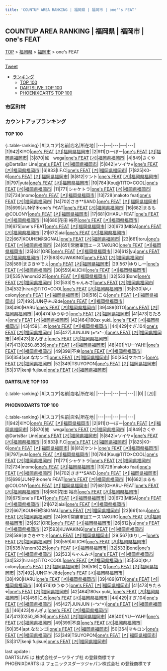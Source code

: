 ```yaml
---
title: 'COUNTUP AREA RANKING | 福岡県 | 福岡市 | one''s FEAT'
---
```

## COUNTUP AREA RANKING | 福岡県 | 福岡市 | one's FEAT

[TOP](/darts/rank/) > [福岡県](/darts/rank/福岡県/) > [福岡市](/darts/rank/福岡県/福岡市/) > one's FEAT

___

<a href="https://twitter.com/share?ref_src=twsrc%5Etfw" data-text="COUNTUP AREA RANKING | 福岡県福岡市one's FEAT" class="twitter-share-button" data-hashtags="DARTSLIVE,PHOENIXDARTS,darts,ダーツ" data-show-count="false">Tweet</a>

* [ランキング](#カウントアップランキング)
    * [TOP 100](#top-100)
    * [DARTSLIVE TOP 100](#dartslive-top-100)
    * [PHOENIXDARTS TOP 100](#phoenixdarts-top-100)

### 市区町村

<ul>

</ul>

### カウントアップランキング

#### TOP 100



{:.table-ranking}
|#|スコア|名前|店名|所在地|
|---|---|---|---|---|
|1|942|<span class="rank-name-pd">KIYO</span>|<a href="/darts/rank/shops/9524.html">one's FEAT</a> <a href="https://vs.phoenixdarts.com/jp/shop/shopDetailInfo/s_9524?s_seq=9524">[↗]</a>|<a href="/darts/rank/福岡県/福岡市">福岡県福岡市</a>|
|2|911|<span class="rank-name-pd">ひーぼー</span>|<a href="/darts/rank/shops/9524.html">one's FEAT</a> <a href="https://vs.phoenixdarts.com/jp/shop/shopDetailInfo/s_9524?s_seq=9524">[↗]</a>|<a href="/darts/rank/福岡県/福岡市">福岡県福岡市</a>|
|3|870|<span class="rank-name-pd">誠　wega</span>|<a href="/darts/rank/shops/9524.html">one's FEAT</a> <a href="https://vs.phoenixdarts.com/jp/shop/shopDetailInfo/s_9524?s_seq=9524">[↗]</a>|<a href="/darts/rank/福岡県/福岡市">福岡県福岡市</a>|
|4|849|<span class="rank-name-pd">さくや@DartsBar Line</span>|<a href="/darts/rank/shops/9524.html">one's FEAT</a> <a href="https://vs.phoenixdarts.com/jp/shop/shopDetailInfo/s_9524?s_seq=9524">[↗]</a>|<a href="/darts/rank/福岡県/福岡市">福岡県福岡市</a>|
|5|842|<span class="rank-name-pd">⭐︎ソイヤ⭐︎</span>|<a href="/darts/rank/shops/9524.html">one's FEAT</a> <a href="https://vs.phoenixdarts.com/jp/shop/shopDetailInfo/s_9524?s_seq=9524">[↗]</a>|<a href="/darts/rank/福岡県/福岡市">福岡県福岡市</a>|
|6|833|<span class="rank-name-pd">I.F.C</span>|<a href="/darts/rank/shops/9524.html">one's FEAT</a> <a href="https://vs.phoenixdarts.com/jp/shop/shopDetailInfo/s_9524?s_seq=9524">[↗]</a>|<a href="/darts/rank/福岡県/福岡市">福岡県福岡市</a>|
|7|825|<span class="rank-name-pd">K0-6</span>|<a href="/darts/rank/shops/9524.html">one's FEAT</a> <a href="https://vs.phoenixdarts.com/jp/shop/shopDetailInfo/s_9524?s_seq=9524">[↗]</a>|<a href="/darts/rank/福岡県/福岡市">福岡県福岡市</a>|
|8|812|<span class="rank-name-pd">ケント</span>|<a href="/darts/rank/shops/9524.html">one's FEAT</a> <a href="https://vs.phoenixdarts.com/jp/shop/shopDetailInfo/s_9524?s_seq=9524">[↗]</a>|<a href="/darts/rank/福岡県/福岡市">福岡県福岡市</a>|
|9|797|<span class="rank-name-pd">yuta</span>|<a href="/darts/rank/shops/9524.html">one's FEAT</a> <a href="https://vs.phoenixdarts.com/jp/shop/shopDetailInfo/s_9524?s_seq=9524">[↗]</a>|<a href="/darts/rank/福岡県/福岡市">福岡県福岡市</a>|
|10|784|<span class="rank-name-pd">Kou@TITO‪‪‪‪‬×COOL</span>|<a href="/darts/rank/shops/9524.html">one's FEAT</a> <a href="https://vs.phoenixdarts.com/jp/shop/shopDetailInfo/s_9524?s_seq=9524">[↗]</a>|<a href="/darts/rank/福岡県/福岡市">福岡県福岡市</a>|
|11|771|<span class="rank-name-pd">シャケトラ</span>|<a href="/darts/rank/shops/9524.html">one's FEAT</a> <a href="https://vs.phoenixdarts.com/jp/shop/shopDetailInfo/s_9524?s_seq=9524">[↗]</a>|<a href="/darts/rank/福岡県/福岡市">福岡県福岡市</a>|
|12|734|<span class="rank-name-pd">momo</span>|<a href="/darts/rank/shops/9524.html">one's FEAT</a> <a href="https://vs.phoenixdarts.com/jp/shop/shopDetailInfo/s_9524?s_seq=9524">[↗]</a>|<a href="/darts/rank/福岡県/福岡市">福岡県福岡市</a>|
|13|728|<span class="rank-name-pd">makoto  feat</span>|<a href="/darts/rank/shops/9524.html">one's FEAT</a> <a href="https://vs.phoenixdarts.com/jp/shop/shopDetailInfo/s_9524?s_seq=9524">[↗]</a>|<a href="/darts/rank/福岡県/福岡市">福岡県福岡市</a>|
|14|702|<span class="rank-name-pd">さき**SAND.</span>|<a href="/darts/rank/shops/9524.html">one's FEAT</a> <a href="https://vs.phoenixdarts.com/jp/shop/shopDetailInfo/s_9524?s_seq=9524">[↗]</a>|<a href="/darts/rank/福岡県/福岡市">福岡県福岡市</a>|
|15|699|<span class="rank-name-pd">JUN仔☀︎one&#x27;s F€AT</span>|<a href="/darts/rank/shops/9524.html">one's FEAT</a> <a href="https://vs.phoenixdarts.com/jp/shop/shopDetailInfo/s_9524?s_seq=9524">[↗]</a>|<a href="/darts/rank/福岡県/福岡市">福岡県福岡市</a>|
|16|682|<span class="rank-name-pd">まるも@COLONY</span>|<a href="/darts/rank/shops/9524.html">one's FEAT</a> <a href="https://vs.phoenixdarts.com/jp/shop/shopDetailInfo/s_9524?s_seq=9524">[↗]</a>|<a href="/darts/rank/福岡県/福岡市">福岡県福岡市</a>|
|17|681|<span class="rank-name-pd">OHARU-FEAT</span>|<a href="/darts/rank/shops/9524.html">one's FEAT</a> <a href="https://vs.phoenixdarts.com/jp/shop/shopDetailInfo/s_9524?s_seq=9524">[↗]</a>|<a href="/darts/rank/福岡県/福岡市">福岡県福岡市</a>|
|18|680|<span class="rank-name-pd"><span class="pro-icon-pd"></span>花田 裕亮</span>|<a href="/darts/rank/shops/9524.html">one's FEAT</a> <a href="https://vs.phoenixdarts.com/jp/shop/shopDetailInfo/s_9524?s_seq=9524">[↗]</a>|<a href="/darts/rank/福岡県/福岡市">福岡県福岡市</a>|
|19|675|<span class="rank-name-pd">one&#x27;s FEAT</span>|<a href="/darts/rank/shops/9524.html">one's FEAT</a> <a href="https://vs.phoenixdarts.com/jp/shop/shopDetailInfo/s_9524?s_seq=9524">[↗]</a>|<a href="/darts/rank/福岡県/福岡市">福岡県福岡市</a>|
|20|673|<span class="rank-name-pd">MIISA</span>|<a href="/darts/rank/shops/9524.html">one's FEAT</a> <a href="https://vs.phoenixdarts.com/jp/shop/shopDetailInfo/s_9524?s_seq=9524">[↗]</a>|<a href="/darts/rank/福岡県/福岡市">福岡県福岡市</a>|
|21|672|<span class="rank-name-pd">aiai</span>|<a href="/darts/rank/shops/9524.html">one's FEAT</a> <a href="https://vs.phoenixdarts.com/jp/shop/shopDetailInfo/s_9524?s_seq=9524">[↗]</a>|<a href="/darts/rank/福岡県/福岡市">福岡県福岡市</a>|
|22|667|<span class="rank-name-pd">KOUHEI@SIGNAL</span>|<a href="/darts/rank/shops/9524.html">one's FEAT</a> <a href="https://vs.phoenixdarts.com/jp/shop/shopDetailInfo/s_9524?s_seq=9524">[↗]</a>|<a href="/darts/rank/福岡県/福岡市">福岡県福岡市</a>|
|23|661|<span class="rank-name-pd">toru</span>|<a href="/darts/rank/shops/9524.html">one's FEAT</a> <a href="https://vs.phoenixdarts.com/jp/shop/shopDetailInfo/s_9524?s_seq=9524">[↗]</a>|<a href="/darts/rank/福岡県/福岡市">福岡県福岡市</a>|
|24|651|<span class="rank-name-pd">常勝軍団エースTAKURO</span>|<a href="/darts/rank/shops/9524.html">one's FEAT</a> <a href="https://vs.phoenixdarts.com/jp/shop/shopDetailInfo/s_9524?s_seq=9524">[↗]</a>|<a href="/darts/rank/福岡県/福岡市">福岡県福岡市</a>|
|25|621|<span class="rank-name-pd">ORE</span>|<a href="/darts/rank/shops/9524.html">one's FEAT</a> <a href="https://vs.phoenixdarts.com/jp/shop/shopDetailInfo/s_9524?s_seq=9524">[↗]</a>|<a href="/darts/rank/福岡県/福岡市">福岡県福岡市</a>|
|26|612|<span class="rank-name-pd">yu</span>|<a href="/darts/rank/shops/9524.html">one's FEAT</a> <a href="https://vs.phoenixdarts.com/jp/shop/shopDetailInfo/s_9524?s_seq=9524">[↗]</a>|<a href="/darts/rank/福岡県/福岡市">福岡県福岡市</a>|
|27|593|<span class="rank-name-pd">KUWAKING</span>|<a href="/darts/rank/shops/9524.html">one's FEAT</a> <a href="https://vs.phoenixdarts.com/jp/shop/shopDetailInfo/s_9524?s_seq=9524">[↗]</a>|<a href="/darts/rank/福岡県/福岡市">福岡県福岡市</a>|
|28|589|<span class="rank-name-pd">まさきやでぇ</span>|<a href="/darts/rank/shops/9524.html">one's FEAT</a> <a href="https://vs.phoenixdarts.com/jp/shop/shopDetailInfo/s_9524?s_seq=9524">[↗]</a>|<a href="/darts/rank/福岡県/福岡市">福岡県福岡市</a>|
|29|567|<span class="rank-name-pd">ゆりしー</span>|<a href="/darts/rank/shops/9524.html">one's FEAT</a> <a href="https://vs.phoenixdarts.com/jp/shop/shopDetailInfo/s_9524?s_seq=9524">[↗]</a>|<a href="/darts/rank/福岡県/福岡市">福岡県福岡市</a>|
|30|559|<span class="rank-name-pd">AI.ICHI</span>|<a href="/darts/rank/shops/9524.html">one's FEAT</a> <a href="https://vs.phoenixdarts.com/jp/shop/shopDetailInfo/s_9524?s_seq=9524">[↗]</a>|<a href="/darts/rank/福岡県/福岡市">福岡県福岡市</a>|
|31|535|<span class="rank-name-pd">Venom3225</span>|<a href="/darts/rank/shops/9524.html">one's FEAT</a> <a href="https://vs.phoenixdarts.com/jp/shop/shopDetailInfo/s_9524?s_seq=9524">[↗]</a>|<a href="/darts/rank/福岡県/福岡市">福岡県福岡市</a>|
|32|533|<span class="rank-name-pd">Bond</span>|<a href="/darts/rank/shops/9524.html">one's FEAT</a> <a href="https://vs.phoenixdarts.com/jp/shop/shopDetailInfo/s_9524?s_seq=9524">[↗]</a>|<a href="/darts/rank/福岡県/福岡市">福岡県福岡市</a>|
|32|533|<span class="rank-name-pd">ちゃんみさ</span>|<a href="/darts/rank/shops/9524.html">one's FEAT</a> <a href="https://vs.phoenixdarts.com/jp/shop/shopDetailInfo/s_9524?s_seq=9524">[↗]</a>|<a href="/darts/rank/福岡県/福岡市">福岡県福岡市</a>|
|34|532|<span class="rank-name-pd">hirari@TiTO×COOL</span>|<a href="/darts/rank/shops/9524.html">one's FEAT</a> <a href="https://vs.phoenixdarts.com/jp/shop/shopDetailInfo/s_9524?s_seq=9524">[↗]</a>|<a href="/darts/rank/福岡県/福岡市">福岡県福岡市</a>|
|35|530|<span class="rank-name-pd">ゆい colony</span>|<a href="/darts/rank/shops/9524.html">one's FEAT</a> <a href="https://vs.phoenixdarts.com/jp/shop/shopDetailInfo/s_9524?s_seq=9524">[↗]</a>|<a href="/darts/rank/福岡県/福岡市">福岡県福岡市</a>|
|36|516|<span class="rank-name-pd">こな</span>|<a href="/darts/rank/shops/9524.html">one's FEAT</a> <a href="https://vs.phoenixdarts.com/jp/shop/shopDetailInfo/s_9524?s_seq=9524">[↗]</a>|<a href="/darts/rank/福岡県/福岡市">福岡県福岡市</a>|
|37|492|<span class="rank-name-pd">JUN仔☀︎J∂de</span>|<a href="/darts/rank/shops/9524.html">one's FEAT</a> <a href="https://vs.phoenixdarts.com/jp/shop/shopDetailInfo/s_9524?s_seq=9524">[↗]</a>|<a href="/darts/rank/福岡県/福岡市">福岡県福岡市</a>|
|38|490|<span class="rank-name-pd">HARU</span>|<a href="/darts/rank/shops/9524.html">one's FEAT</a> <a href="https://vs.phoenixdarts.com/jp/shop/shopDetailInfo/s_9524?s_seq=9524">[↗]</a>|<a href="/darts/rank/福岡県/福岡市">福岡県福岡市</a>|
|39|489|<span class="rank-name-pd">GTO</span>|<a href="/darts/rank/shops/9524.html">one's FEAT</a> <a href="https://vs.phoenixdarts.com/jp/shop/shopDetailInfo/s_9524?s_seq=9524">[↗]</a>|<a href="/darts/rank/福岡県/福岡市">福岡県福岡市</a>|
|40|474|<span class="rank-name-pd">ゆうゆう</span>|<a href="/darts/rank/shops/9524.html">one's FEAT</a> <a href="https://vs.phoenixdarts.com/jp/shop/shopDetailInfo/s_9524?s_seq=9524">[↗]</a>|<a href="/darts/rank/福岡県/福岡市">福岡県福岡市</a>|
|41|473|<span class="rank-name-pd">ちたろ⭐︎</span>|<a href="/darts/rank/shops/9524.html">one's FEAT</a> <a href="https://vs.phoenixdarts.com/jp/shop/shopDetailInfo/s_9524?s_seq=9524">[↗]</a>|<a href="/darts/rank/福岡県/福岡市">福岡県福岡市</a>|
|42|464|<span class="rank-name-pd">180sx yuki_</span>|<a href="/darts/rank/shops/9524.html">one's FEAT</a> <a href="https://vs.phoenixdarts.com/jp/shop/shopDetailInfo/s_9524?s_seq=9524">[↗]</a>|<a href="/darts/rank/福岡県/福岡市">福岡県福岡市</a>|
|43|459|<span class="rank-name-pd">こめ</span>|<a href="/darts/rank/shops/9524.html">one's FEAT</a> <a href="https://vs.phoenixdarts.com/jp/shop/shopDetailInfo/s_9524?s_seq=9524">[↗]</a>|<a href="/darts/rank/福岡県/福岡市">福岡県福岡市</a>|
|44|429|<span class="rank-name-pd">すぎ.104</span>|<a href="/darts/rank/shops/9524.html">one's FEAT</a> <a href="https://vs.phoenixdarts.com/jp/shop/shopDetailInfo/s_9524?s_seq=9524">[↗]</a>|<a href="/darts/rank/福岡県/福岡市">福岡県福岡市</a>|
|45|427|<span class="rank-name-pd">JUNJUN (=^x^=)</span>|<a href="/darts/rank/shops/9524.html">one's FEAT</a> <a href="https://vs.phoenixdarts.com/jp/shop/shopDetailInfo/s_9524?s_seq=9524">[↗]</a>|<a href="/darts/rank/福岡県/福岡市">福岡県福岡市</a>|
|46|423|<span class="rank-name-pd">あんぎょ</span>|<a href="/darts/rank/shops/9524.html">one's FEAT</a> <a href="https://vs.phoenixdarts.com/jp/shop/shopDetailInfo/s_9524?s_seq=9524">[↗]</a>|<a href="/darts/rank/福岡県/福岡市">福岡県福岡市</a>|
|47|413|<span class="rank-name-pd">0250_8536</span>|<a href="/darts/rank/shops/9524.html">one's FEAT</a> <a href="https://vs.phoenixdarts.com/jp/shop/shopDetailInfo/s_9524?s_seq=9524">[↗]</a>|<a href="/darts/rank/福岡県/福岡市">福岡県福岡市</a>|
|48|401|<span class="rank-name-pd">YUーYAH‼︎</span>|<a href="/darts/rank/shops/9524.html">one's FEAT</a> <a href="https://vs.phoenixdarts.com/jp/shop/shopDetailInfo/s_9524?s_seq=9524">[↗]</a>|<a href="/darts/rank/福岡県/福岡市">福岡県福岡市</a>|
|49|399|<span class="rank-name-pd">不良</span>|<a href="/darts/rank/shops/9524.html">one's FEAT</a> <a href="https://vs.phoenixdarts.com/jp/shop/shopDetailInfo/s_9524?s_seq=9524">[↗]</a>|<a href="/darts/rank/福岡県/福岡市">福岡県福岡市</a>|
|50|354|<span class="rank-name-pd">apt.ななンゴ</span>|<a href="/darts/rank/shops/9524.html">one's FEAT</a> <a href="https://vs.phoenixdarts.com/jp/shop/shopDetailInfo/s_9524?s_seq=9524">[↗]</a>|<a href="/darts/rank/福岡県/福岡市">福岡県福岡市</a>|
|50|354|<span class="rank-name-pd">マキロン</span>|<a href="/darts/rank/shops/9524.html">one's FEAT</a> <a href="https://vs.phoenixdarts.com/jp/shop/shopDetailInfo/s_9524?s_seq=9524">[↗]</a>|<a href="/darts/rank/福岡県/福岡市">福岡県福岡市</a>|
|52|349|<span class="rank-name-pd">TSUYOPON</span>|<a href="/darts/rank/shops/9524.html">one's FEAT</a> <a href="https://vs.phoenixdarts.com/jp/shop/shopDetailInfo/s_9524?s_seq=9524">[↗]</a>|<a href="/darts/rank/福岡県/福岡市">福岡県福岡市</a>|
|53|317|<span class="rank-name-pd">kenji fujisue</span>|<a href="/darts/rank/shops/9524.html">one's FEAT</a> <a href="https://vs.phoenixdarts.com/jp/shop/shopDetailInfo/s_9524?s_seq=9524">[↗]</a>|<a href="/darts/rank/福岡県/福岡市">福岡県福岡市</a>|


#### DARTSLIVE TOP 100



{:.table-ranking}
|#|スコア|名前|店名|所在地|
|---|---|---|---|---|
||0|<span class="rank-name-dl"> </span>|<a href="/darts/rank/shops/.html"></a> <a href="">[↗]</a>|<a href="/darts/rank//"></a>|


#### PHOENIXDARTS TOP 100



{:.table-ranking}
|#|スコア|名前|店名|所在地|
|---|---|---|---|---|
|1|942|<span class="rank-name-pd">KIYO</span>|<a href="/darts/rank/shops/9524.html">one's FEAT</a> <a href="https://vs.phoenixdarts.com/jp/shop/shopDetailInfo/s_9524?s_seq=9524">[↗]</a>|<a href="/darts/rank/福岡県/福岡市">福岡県福岡市</a>|
|2|911|<span class="rank-name-pd">ひーぼー</span>|<a href="/darts/rank/shops/9524.html">one's FEAT</a> <a href="https://vs.phoenixdarts.com/jp/shop/shopDetailInfo/s_9524?s_seq=9524">[↗]</a>|<a href="/darts/rank/福岡県/福岡市">福岡県福岡市</a>|
|3|870|<span class="rank-name-pd">誠　wega</span>|<a href="/darts/rank/shops/9524.html">one's FEAT</a> <a href="https://vs.phoenixdarts.com/jp/shop/shopDetailInfo/s_9524?s_seq=9524">[↗]</a>|<a href="/darts/rank/福岡県/福岡市">福岡県福岡市</a>|
|4|849|<span class="rank-name-pd">さくや@DartsBar Line</span>|<a href="/darts/rank/shops/9524.html">one's FEAT</a> <a href="https://vs.phoenixdarts.com/jp/shop/shopDetailInfo/s_9524?s_seq=9524">[↗]</a>|<a href="/darts/rank/福岡県/福岡市">福岡県福岡市</a>|
|5|842|<span class="rank-name-pd">⭐︎ソイヤ⭐︎</span>|<a href="/darts/rank/shops/9524.html">one's FEAT</a> <a href="https://vs.phoenixdarts.com/jp/shop/shopDetailInfo/s_9524?s_seq=9524">[↗]</a>|<a href="/darts/rank/福岡県/福岡市">福岡県福岡市</a>|
|6|833|<span class="rank-name-pd">I.F.C</span>|<a href="/darts/rank/shops/9524.html">one's FEAT</a> <a href="https://vs.phoenixdarts.com/jp/shop/shopDetailInfo/s_9524?s_seq=9524">[↗]</a>|<a href="/darts/rank/福岡県/福岡市">福岡県福岡市</a>|
|7|825|<span class="rank-name-pd">K0-6</span>|<a href="/darts/rank/shops/9524.html">one's FEAT</a> <a href="https://vs.phoenixdarts.com/jp/shop/shopDetailInfo/s_9524?s_seq=9524">[↗]</a>|<a href="/darts/rank/福岡県/福岡市">福岡県福岡市</a>|
|8|812|<span class="rank-name-pd">ケント</span>|<a href="/darts/rank/shops/9524.html">one's FEAT</a> <a href="https://vs.phoenixdarts.com/jp/shop/shopDetailInfo/s_9524?s_seq=9524">[↗]</a>|<a href="/darts/rank/福岡県/福岡市">福岡県福岡市</a>|
|9|797|<span class="rank-name-pd">yuta</span>|<a href="/darts/rank/shops/9524.html">one's FEAT</a> <a href="https://vs.phoenixdarts.com/jp/shop/shopDetailInfo/s_9524?s_seq=9524">[↗]</a>|<a href="/darts/rank/福岡県/福岡市">福岡県福岡市</a>|
|10|784|<span class="rank-name-pd">Kou@TITO‪‪‪‪‬×COOL</span>|<a href="/darts/rank/shops/9524.html">one's FEAT</a> <a href="https://vs.phoenixdarts.com/jp/shop/shopDetailInfo/s_9524?s_seq=9524">[↗]</a>|<a href="/darts/rank/福岡県/福岡市">福岡県福岡市</a>|
|11|771|<span class="rank-name-pd">シャケトラ</span>|<a href="/darts/rank/shops/9524.html">one's FEAT</a> <a href="https://vs.phoenixdarts.com/jp/shop/shopDetailInfo/s_9524?s_seq=9524">[↗]</a>|<a href="/darts/rank/福岡県/福岡市">福岡県福岡市</a>|
|12|734|<span class="rank-name-pd">momo</span>|<a href="/darts/rank/shops/9524.html">one's FEAT</a> <a href="https://vs.phoenixdarts.com/jp/shop/shopDetailInfo/s_9524?s_seq=9524">[↗]</a>|<a href="/darts/rank/福岡県/福岡市">福岡県福岡市</a>|
|13|728|<span class="rank-name-pd">makoto  feat</span>|<a href="/darts/rank/shops/9524.html">one's FEAT</a> <a href="https://vs.phoenixdarts.com/jp/shop/shopDetailInfo/s_9524?s_seq=9524">[↗]</a>|<a href="/darts/rank/福岡県/福岡市">福岡県福岡市</a>|
|14|702|<span class="rank-name-pd">さき**SAND.</span>|<a href="/darts/rank/shops/9524.html">one's FEAT</a> <a href="https://vs.phoenixdarts.com/jp/shop/shopDetailInfo/s_9524?s_seq=9524">[↗]</a>|<a href="/darts/rank/福岡県/福岡市">福岡県福岡市</a>|
|15|699|<span class="rank-name-pd">JUN仔☀︎one&#x27;s F€AT</span>|<a href="/darts/rank/shops/9524.html">one's FEAT</a> <a href="https://vs.phoenixdarts.com/jp/shop/shopDetailInfo/s_9524?s_seq=9524">[↗]</a>|<a href="/darts/rank/福岡県/福岡市">福岡県福岡市</a>|
|16|682|<span class="rank-name-pd">まるも@COLONY</span>|<a href="/darts/rank/shops/9524.html">one's FEAT</a> <a href="https://vs.phoenixdarts.com/jp/shop/shopDetailInfo/s_9524?s_seq=9524">[↗]</a>|<a href="/darts/rank/福岡県/福岡市">福岡県福岡市</a>|
|17|681|<span class="rank-name-pd">OHARU-FEAT</span>|<a href="/darts/rank/shops/9524.html">one's FEAT</a> <a href="https://vs.phoenixdarts.com/jp/shop/shopDetailInfo/s_9524?s_seq=9524">[↗]</a>|<a href="/darts/rank/福岡県/福岡市">福岡県福岡市</a>|
|18|680|<span class="rank-name-pd"><span class="pro-icon-pd"></span>花田 裕亮</span>|<a href="/darts/rank/shops/9524.html">one's FEAT</a> <a href="https://vs.phoenixdarts.com/jp/shop/shopDetailInfo/s_9524?s_seq=9524">[↗]</a>|<a href="/darts/rank/福岡県/福岡市">福岡県福岡市</a>|
|19|675|<span class="rank-name-pd">one&#x27;s FEAT</span>|<a href="/darts/rank/shops/9524.html">one's FEAT</a> <a href="https://vs.phoenixdarts.com/jp/shop/shopDetailInfo/s_9524?s_seq=9524">[↗]</a>|<a href="/darts/rank/福岡県/福岡市">福岡県福岡市</a>|
|20|673|<span class="rank-name-pd">MIISA</span>|<a href="/darts/rank/shops/9524.html">one's FEAT</a> <a href="https://vs.phoenixdarts.com/jp/shop/shopDetailInfo/s_9524?s_seq=9524">[↗]</a>|<a href="/darts/rank/福岡県/福岡市">福岡県福岡市</a>|
|21|672|<span class="rank-name-pd">aiai</span>|<a href="/darts/rank/shops/9524.html">one's FEAT</a> <a href="https://vs.phoenixdarts.com/jp/shop/shopDetailInfo/s_9524?s_seq=9524">[↗]</a>|<a href="/darts/rank/福岡県/福岡市">福岡県福岡市</a>|
|22|667|<span class="rank-name-pd">KOUHEI@SIGNAL</span>|<a href="/darts/rank/shops/9524.html">one's FEAT</a> <a href="https://vs.phoenixdarts.com/jp/shop/shopDetailInfo/s_9524?s_seq=9524">[↗]</a>|<a href="/darts/rank/福岡県/福岡市">福岡県福岡市</a>|
|23|661|<span class="rank-name-pd">toru</span>|<a href="/darts/rank/shops/9524.html">one's FEAT</a> <a href="https://vs.phoenixdarts.com/jp/shop/shopDetailInfo/s_9524?s_seq=9524">[↗]</a>|<a href="/darts/rank/福岡県/福岡市">福岡県福岡市</a>|
|24|651|<span class="rank-name-pd">常勝軍団エースTAKURO</span>|<a href="/darts/rank/shops/9524.html">one's FEAT</a> <a href="https://vs.phoenixdarts.com/jp/shop/shopDetailInfo/s_9524?s_seq=9524">[↗]</a>|<a href="/darts/rank/福岡県/福岡市">福岡県福岡市</a>|
|25|621|<span class="rank-name-pd">ORE</span>|<a href="/darts/rank/shops/9524.html">one's FEAT</a> <a href="https://vs.phoenixdarts.com/jp/shop/shopDetailInfo/s_9524?s_seq=9524">[↗]</a>|<a href="/darts/rank/福岡県/福岡市">福岡県福岡市</a>|
|26|612|<span class="rank-name-pd">yu</span>|<a href="/darts/rank/shops/9524.html">one's FEAT</a> <a href="https://vs.phoenixdarts.com/jp/shop/shopDetailInfo/s_9524?s_seq=9524">[↗]</a>|<a href="/darts/rank/福岡県/福岡市">福岡県福岡市</a>|
|27|593|<span class="rank-name-pd">KUWAKING</span>|<a href="/darts/rank/shops/9524.html">one's FEAT</a> <a href="https://vs.phoenixdarts.com/jp/shop/shopDetailInfo/s_9524?s_seq=9524">[↗]</a>|<a href="/darts/rank/福岡県/福岡市">福岡県福岡市</a>|
|28|589|<span class="rank-name-pd">まさきやでぇ</span>|<a href="/darts/rank/shops/9524.html">one's FEAT</a> <a href="https://vs.phoenixdarts.com/jp/shop/shopDetailInfo/s_9524?s_seq=9524">[↗]</a>|<a href="/darts/rank/福岡県/福岡市">福岡県福岡市</a>|
|29|567|<span class="rank-name-pd">ゆりしー</span>|<a href="/darts/rank/shops/9524.html">one's FEAT</a> <a href="https://vs.phoenixdarts.com/jp/shop/shopDetailInfo/s_9524?s_seq=9524">[↗]</a>|<a href="/darts/rank/福岡県/福岡市">福岡県福岡市</a>|
|30|559|<span class="rank-name-pd">AI.ICHI</span>|<a href="/darts/rank/shops/9524.html">one's FEAT</a> <a href="https://vs.phoenixdarts.com/jp/shop/shopDetailInfo/s_9524?s_seq=9524">[↗]</a>|<a href="/darts/rank/福岡県/福岡市">福岡県福岡市</a>|
|31|535|<span class="rank-name-pd">Venom3225</span>|<a href="/darts/rank/shops/9524.html">one's FEAT</a> <a href="https://vs.phoenixdarts.com/jp/shop/shopDetailInfo/s_9524?s_seq=9524">[↗]</a>|<a href="/darts/rank/福岡県/福岡市">福岡県福岡市</a>|
|32|533|<span class="rank-name-pd">Bond</span>|<a href="/darts/rank/shops/9524.html">one's FEAT</a> <a href="https://vs.phoenixdarts.com/jp/shop/shopDetailInfo/s_9524?s_seq=9524">[↗]</a>|<a href="/darts/rank/福岡県/福岡市">福岡県福岡市</a>|
|32|533|<span class="rank-name-pd">ちゃんみさ</span>|<a href="/darts/rank/shops/9524.html">one's FEAT</a> <a href="https://vs.phoenixdarts.com/jp/shop/shopDetailInfo/s_9524?s_seq=9524">[↗]</a>|<a href="/darts/rank/福岡県/福岡市">福岡県福岡市</a>|
|34|532|<span class="rank-name-pd">hirari@TiTO×COOL</span>|<a href="/darts/rank/shops/9524.html">one's FEAT</a> <a href="https://vs.phoenixdarts.com/jp/shop/shopDetailInfo/s_9524?s_seq=9524">[↗]</a>|<a href="/darts/rank/福岡県/福岡市">福岡県福岡市</a>|
|35|530|<span class="rank-name-pd">ゆい colony</span>|<a href="/darts/rank/shops/9524.html">one's FEAT</a> <a href="https://vs.phoenixdarts.com/jp/shop/shopDetailInfo/s_9524?s_seq=9524">[↗]</a>|<a href="/darts/rank/福岡県/福岡市">福岡県福岡市</a>|
|36|516|<span class="rank-name-pd">こな</span>|<a href="/darts/rank/shops/9524.html">one's FEAT</a> <a href="https://vs.phoenixdarts.com/jp/shop/shopDetailInfo/s_9524?s_seq=9524">[↗]</a>|<a href="/darts/rank/福岡県/福岡市">福岡県福岡市</a>|
|37|492|<span class="rank-name-pd">JUN仔☀︎J∂de</span>|<a href="/darts/rank/shops/9524.html">one's FEAT</a> <a href="https://vs.phoenixdarts.com/jp/shop/shopDetailInfo/s_9524?s_seq=9524">[↗]</a>|<a href="/darts/rank/福岡県/福岡市">福岡県福岡市</a>|
|38|490|<span class="rank-name-pd">HARU</span>|<a href="/darts/rank/shops/9524.html">one's FEAT</a> <a href="https://vs.phoenixdarts.com/jp/shop/shopDetailInfo/s_9524?s_seq=9524">[↗]</a>|<a href="/darts/rank/福岡県/福岡市">福岡県福岡市</a>|
|39|489|<span class="rank-name-pd">GTO</span>|<a href="/darts/rank/shops/9524.html">one's FEAT</a> <a href="https://vs.phoenixdarts.com/jp/shop/shopDetailInfo/s_9524?s_seq=9524">[↗]</a>|<a href="/darts/rank/福岡県/福岡市">福岡県福岡市</a>|
|40|474|<span class="rank-name-pd">ゆうゆう</span>|<a href="/darts/rank/shops/9524.html">one's FEAT</a> <a href="https://vs.phoenixdarts.com/jp/shop/shopDetailInfo/s_9524?s_seq=9524">[↗]</a>|<a href="/darts/rank/福岡県/福岡市">福岡県福岡市</a>|
|41|473|<span class="rank-name-pd">ちたろ⭐︎</span>|<a href="/darts/rank/shops/9524.html">one's FEAT</a> <a href="https://vs.phoenixdarts.com/jp/shop/shopDetailInfo/s_9524?s_seq=9524">[↗]</a>|<a href="/darts/rank/福岡県/福岡市">福岡県福岡市</a>|
|42|464|<span class="rank-name-pd">180sx yuki_</span>|<a href="/darts/rank/shops/9524.html">one's FEAT</a> <a href="https://vs.phoenixdarts.com/jp/shop/shopDetailInfo/s_9524?s_seq=9524">[↗]</a>|<a href="/darts/rank/福岡県/福岡市">福岡県福岡市</a>|
|43|459|<span class="rank-name-pd">こめ</span>|<a href="/darts/rank/shops/9524.html">one's FEAT</a> <a href="https://vs.phoenixdarts.com/jp/shop/shopDetailInfo/s_9524?s_seq=9524">[↗]</a>|<a href="/darts/rank/福岡県/福岡市">福岡県福岡市</a>|
|44|429|<span class="rank-name-pd">すぎ.104</span>|<a href="/darts/rank/shops/9524.html">one's FEAT</a> <a href="https://vs.phoenixdarts.com/jp/shop/shopDetailInfo/s_9524?s_seq=9524">[↗]</a>|<a href="/darts/rank/福岡県/福岡市">福岡県福岡市</a>|
|45|427|<span class="rank-name-pd">JUNJUN (=^x^=)</span>|<a href="/darts/rank/shops/9524.html">one's FEAT</a> <a href="https://vs.phoenixdarts.com/jp/shop/shopDetailInfo/s_9524?s_seq=9524">[↗]</a>|<a href="/darts/rank/福岡県/福岡市">福岡県福岡市</a>|
|46|423|<span class="rank-name-pd">あんぎょ</span>|<a href="/darts/rank/shops/9524.html">one's FEAT</a> <a href="https://vs.phoenixdarts.com/jp/shop/shopDetailInfo/s_9524?s_seq=9524">[↗]</a>|<a href="/darts/rank/福岡県/福岡市">福岡県福岡市</a>|
|47|413|<span class="rank-name-pd">0250_8536</span>|<a href="/darts/rank/shops/9524.html">one's FEAT</a> <a href="https://vs.phoenixdarts.com/jp/shop/shopDetailInfo/s_9524?s_seq=9524">[↗]</a>|<a href="/darts/rank/福岡県/福岡市">福岡県福岡市</a>|
|48|401|<span class="rank-name-pd">YUーYAH‼︎</span>|<a href="/darts/rank/shops/9524.html">one's FEAT</a> <a href="https://vs.phoenixdarts.com/jp/shop/shopDetailInfo/s_9524?s_seq=9524">[↗]</a>|<a href="/darts/rank/福岡県/福岡市">福岡県福岡市</a>|
|49|399|<span class="rank-name-pd">不良</span>|<a href="/darts/rank/shops/9524.html">one's FEAT</a> <a href="https://vs.phoenixdarts.com/jp/shop/shopDetailInfo/s_9524?s_seq=9524">[↗]</a>|<a href="/darts/rank/福岡県/福岡市">福岡県福岡市</a>|
|50|354|<span class="rank-name-pd">apt.ななンゴ</span>|<a href="/darts/rank/shops/9524.html">one's FEAT</a> <a href="https://vs.phoenixdarts.com/jp/shop/shopDetailInfo/s_9524?s_seq=9524">[↗]</a>|<a href="/darts/rank/福岡県/福岡市">福岡県福岡市</a>|
|50|354|<span class="rank-name-pd">マキロン</span>|<a href="/darts/rank/shops/9524.html">one's FEAT</a> <a href="https://vs.phoenixdarts.com/jp/shop/shopDetailInfo/s_9524?s_seq=9524">[↗]</a>|<a href="/darts/rank/福岡県/福岡市">福岡県福岡市</a>|
|52|349|<span class="rank-name-pd">TSUYOPON</span>|<a href="/darts/rank/shops/9524.html">one's FEAT</a> <a href="https://vs.phoenixdarts.com/jp/shop/shopDetailInfo/s_9524?s_seq=9524">[↗]</a>|<a href="/darts/rank/福岡県/福岡市">福岡県福岡市</a>|
|53|317|<span class="rank-name-pd">kenji fujisue</span>|<a href="/darts/rank/shops/9524.html">one's FEAT</a> <a href="https://vs.phoenixdarts.com/jp/shop/shopDetailInfo/s_9524?s_seq=9524">[↗]</a>|<a href="/darts/rank/福岡県/福岡市">福岡県福岡市</a>|


<div class="footer border-top border-gray-light mt-5 pt-3 text-right text-gray">
    last update : <span style="font-weight: italic" id="foot_last_modified"></span><br />
    DARTSLIVE は 株式会社ダーツライブ社 の登録商標です<br />
    PHOENIXDARTS は フェニックスダーツジャパン株式会社 の登録商標です<br />
</div>

<script src="https://cdnjs.cloudflare.com/ajax/libs/jquery.tablesorter/2.31.3/js/jquery.tablesorter.min.js" integrity="sha512-qzgd5cYSZcosqpzpn7zF2ZId8f/8CHmFKZ8j7mU4OUXTNRd5g+ZHBPsgKEwoqxCtdQvExE5LprwwPAgoicguNg==" crossorigin="anonymous" referrerpolicy="no-referrer"></script>
<link rel="stylesheet" href="https://cdnjs.cloudflare.com/ajax/libs/jquery.tablesorter/2.31.3/css/theme.default.min.css" integrity="sha512-wghhOJkjQX0Lh3NSWvNKeZ0ZpNn+SPVXX1Qyc9OCaogADktxrBiBdKGDoqVUOyhStvMBmJQ8ZdMHiR3wuEq8+w==" crossorigin="anonymous" referrerpolicy="no-referrer" />
<script>
$(function() {
    $(".table-ranking").tablesorter({sortList:[[0, 0]]});
    $("#foot_last_modified").text(formatDate(new Date(document.lastModified), 'yyyy-MM-dd HH:mm:ss'));
});
</script>

<script async src="https://platform.twitter.com/widgets.js" charset="utf-8"></script>